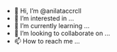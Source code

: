 - 👋 Hi, I’m @anilataccrcll
- 👀 I’m interested in ...
- 🌱 I’m currently learning ...
- 💞️ I’m looking to collaborate on ...
- 📫 How to reach me ...

<!---
anilataccrcll/anilataccrcll is a ✨ special ✨ repository because its `README.md` (this file) appears on your GitHub profile.
You can click the Preview link to take a look at your changes.
--->
